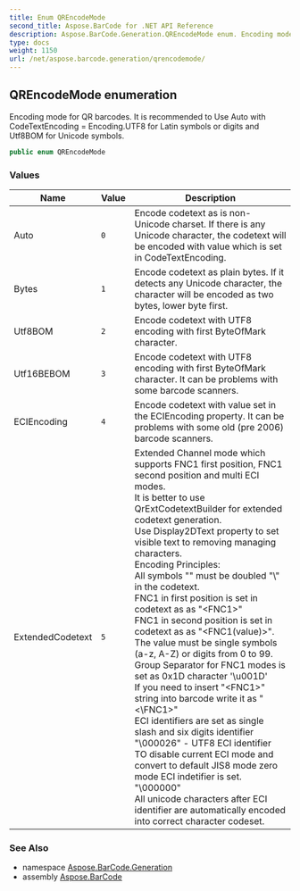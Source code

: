 ```yaml
---
title: Enum QREncodeMode
second_title: Aspose.BarCode for .NET API Reference
description: Aspose.BarCode.Generation.QREncodeMode enum. Encoding mode for QR barcodes. It is recommended to Use Auto with CodeTextEncoding  Encoding.UTF8 for Latin symbols or digits and Utf8BOM for Unicode symbols
type: docs
weight: 1150
url: /net/aspose.barcode.generation/qrencodemode/
---
```

## QREncodeMode enumeration

Encoding mode for QR barcodes. It is recommended to Use Auto with CodeTextEncoding = Encoding.UTF8 for Latin symbols or digits and Utf8BOM for Unicode symbols.

```csharp
public enum QREncodeMode
```

### Values

| Name | Value | Description |
| --- | --- | --- |
| Auto | `0` | Encode codetext as is non-Unicode charset. If there is any Unicode character, the codetext will be encoded with value which is set in CodeTextEncoding. |
| Bytes | `1` | Encode codetext as plain bytes. If it detects any Unicode character, the character will be encoded as two bytes, lower byte first. |
| Utf8BOM | `2` | Encode codetext with UTF8 encoding with first ByteOfMark character. |
| Utf16BEBOM | `3` | Encode codetext with UTF8 encoding with first ByteOfMark character. It can be problems with some barcode scanners. |
| ECIEncoding | `4` | Encode codetext with value set in the ECIEncoding property. It can be problems with some old (pre 2006) barcode scanners. |
| ExtendedCodetext | `5` | Extended Channel mode which supports FNC1 first position, FNC1 second position and multi ECI modes.<br>It is better to use QrExtCodetextBuilder for extended codetext generation.<br>Use Display2DText property to set visible text to removing managing characters.<br>Encoding Principles:<br>All symbols "\" must be doubled "\\" in the codetext.<br>FNC1 in first position is set in codetext as as "&lt;FNC1&gt;"<br>FNC1 in second position is set in codetext as as "&lt;FNC1(value)&gt;". The value must be single symbols (a-z, A-Z) or digits from 0 to 99.<br>Group Separator for FNC1 modes is set as 0x1D character '\\u001D'<br>If you need to insert "&lt;FNC1&gt;" string into barcode write it as "&lt;\FNC1&gt;"<br>ECI identifiers are set as single slash and six digits identifier "\000026" - UTF8 ECI identifier<br>TO disable current ECI mode and convert to default JIS8 mode zero mode ECI indetifier is set. "\000000"<br>All unicode characters after ECI identifier are automatically encoded into correct character codeset. |

### See Also

* namespace [Aspose.BarCode.Generation](../../aspose.barcode.generation/)
* assembly [Aspose.BarCode](../../)


